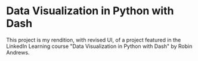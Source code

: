 # Data Visualization in Python with Dash

This project is my rendition, with revised UI, of a project featured in the LinkedIn Learning course "Data Visualization in Python with Dash" by Robin Andrews.

